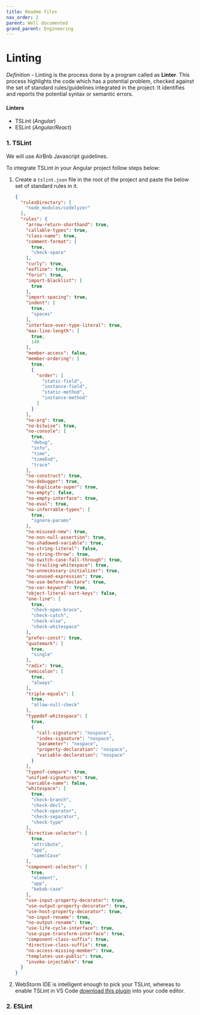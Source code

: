 ```yaml
---
title: Readme files
nav_order: 2
parent: Well documented
grand_parent: Engineering
---
```


# Linting

*Definition* - Linting is the process done by a program called as **Linter**. This process highlights the code
which has a potential problem, checked against the set of standard rules/guidelines integrated in the project.
It identifies and reports the potential syntax or semantic errors.

#### Linters 
- TSLint (*Angular*)
- ESLint (*Angular/React*)

### 1. TSLint

We will use AirBnb Javascript guidelines.
 
 To integrate TSLint in your Angular project follow steps below:
 1. Create a `tslint.json` file in the root of the project and paste the below set of standard
 rules in it.
 
    ```json
    {
      "rulesDirectory": [
        "node_modules/codelyzer"
      ],
      "rules": {
        "arrow-return-shorthand": true,
        "callable-types": true,
        "class-name": true,
        "comment-format": [
          true,
          "check-space"
        ],
        "curly": true,
        "eofline": true,
        "forin": true,
        "import-blacklist": [
          true
        ],
        "import-spacing": true,
        "indent": [
          true,
          "spaces"
        ],
        "interface-over-type-literal": true,
        "max-line-length": [
          true,
          140
        ],
        "member-access": false,
        "member-ordering": [
          true,
          {
            "order": [
              "static-field",
              "instance-field",
              "static-method",
              "instance-method"
            ]
          }
        ],
        "no-arg": true,
        "no-bitwise": true,
        "no-console": [
          true,
          "debug",
          "info",
          "time",
          "timeEnd",
          "trace"
        ],
        "no-construct": true,
        "no-debugger": true,
        "no-duplicate-super": true,
        "no-empty": false,
        "no-empty-interface": true,
        "no-eval": true,
        "no-inferrable-types": [
          true,
          "ignore-params"
        ],
        "no-misused-new": true,
        "no-non-null-assertion": true,
        "no-shadowed-variable": true,
        "no-string-literal": false,
        "no-string-throw": true,
        "no-switch-case-fall-through": true,
        "no-trailing-whitespace": true,
        "no-unnecessary-initializer": true,
        "no-unused-expression": true,
        "no-use-before-declare": true,
        "no-var-keyword": true,
        "object-literal-sort-keys": false,
        "one-line": [
          true,
          "check-open-brace",
          "check-catch",
          "check-else",
          "check-whitespace"
        ],
        "prefer-const": true,
        "quotemark": [
          true,
          "single"
        ],
        "radix": true,
        "semicolon": [
          true,
          "always"
        ],
        "triple-equals": [
          true,
          "allow-null-check"
        ],
        "typedef-whitespace": [
          true,
          {
            "call-signature": "nospace",
            "index-signature": "nospace",
            "parameter": "nospace",
            "property-declaration": "nospace",
            "variable-declaration": "nospace"
          }
        ],
        "typeof-compare": true,
        "unified-signatures": true,
        "variable-name": false,
        "whitespace": [
          true,
          "check-branch",
          "check-decl",
          "check-operator",
          "check-separator",
          "check-type"
        ],
        "directive-selector": [
          true,
          "attribute",
          "app",
          "camelCase"
        ],
        "component-selector": [
          true,
          "element",
          "app",
          "kebab-case"
        ],
        "use-input-property-decorator": true,
        "use-output-property-decorator": true,
        "use-host-property-decorator": true,
        "no-input-rename": true,
        "no-output-rename": true,
        "use-life-cycle-interface": true,
        "use-pipe-transform-interface": true,
        "component-class-suffix": true,
        "directive-class-suffix": true,
        "no-access-missing-member": true,
        "templates-use-public": true,
        "invoke-injectable": true
      }
    }
    
    ```
2. WebStorm IDE is intelligent enough to pick your TSLint, whereas to enable TSLint in VS Code
 [download this plugin](https://marketplace.visualstudio.com/items?itemName=ms-vscode.vscode-typescript-tslint-plugin) into your code editor.


### 2. ESLint
